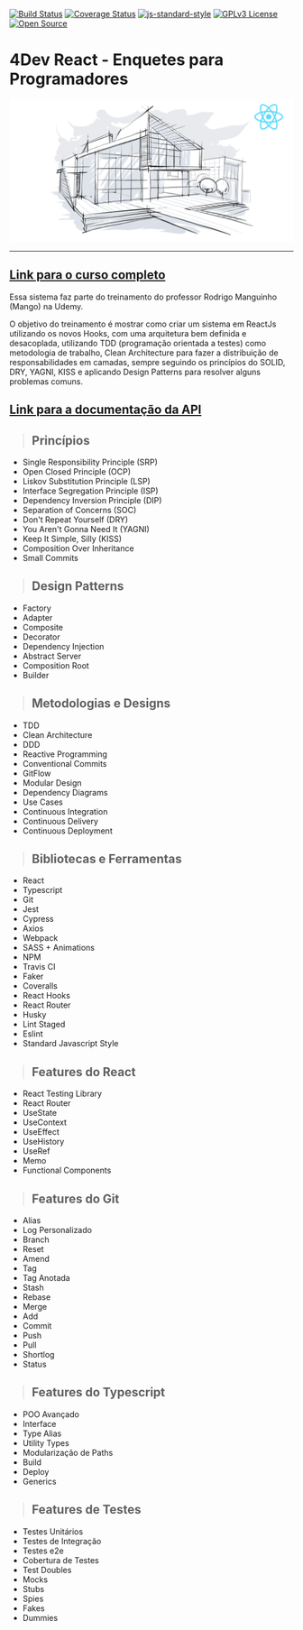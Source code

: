 [![Build Status](https://travis-ci.org/rmanguinho/clean-react.svg?branch=master)](https://travis-ci.org/rmanguinho/clean-react)
[![Coverage Status](https://coveralls.io/repos/github/rmanguinho/clean-react/badge.svg?branch=master)](https://coveralls.io/github/rmanguinho/clean-react?branch=master)
[![js-standard-style](https://img.shields.io/badge/code%20style-standard-brightgreen.svg)](http://standardjs.com)
[![GPLv3 License](https://img.shields.io/badge/License-GPL%20v3-yellow.svg)](https://opensource.org/licenses/)
[![Open Source](https://badges.frapsoft.com/os/v1/open-source.svg?v=103)](https://opensource.org/)

# **4Dev React - Enquetes para Programadores**

[![alt text](./public/img/course-logo.png "Link para o treinamento")](https://www.udemy.com/course/)

---

## [**Link para o curso completo**](https://www.udemy.com/course/)

Essa sistema faz parte do treinamento do professor Rodrigo Manguinho (Mango) na Udemy.

O objetivo do treinamento é mostrar como criar um sistema em ReactJs utilizando os novos Hooks, com uma arquitetura bem definida e desacoplada, utilizando TDD (programação orientada a testes) como metodologia de trabalho, Clean Architecture para fazer a distribuição de responsabilidades em camadas, sempre seguindo os princípios do SOLID, DRY, YAGNI, KISS e aplicando Design Patterns para resolver alguns problemas comuns.

## [**Link para a documentação da API**](http://fordevs.herokuapp.com/api-docs)

> ## Princípios

* Single Responsibility Principle (SRP)
* Open Closed Principle (OCP)
* Liskov Substitution Principle (LSP)
* Interface Segregation Principle (ISP)
* Dependency Inversion Principle (DIP)
* Separation of Concerns (SOC)
* Don't Repeat Yourself (DRY)
* You Aren't Gonna Need It (YAGNI)
* Keep It Simple, Silly (KISS)
* Composition Over Inheritance
* Small Commits

> ## Design Patterns

* Factory
* Adapter
* Composite
* Decorator
* Dependency Injection
* Abstract Server
* Composition Root
* Builder

> ## Metodologias e Designs

* TDD
* Clean Architecture
* DDD
* Reactive Programming
* Conventional Commits
* GitFlow
* Modular Design
* Dependency Diagrams
* Use Cases
* Continuous Integration
* Continuous Delivery
* Continuous Deployment

> ## Bibliotecas e Ferramentas

* React
* Typescript
* Git
* Jest
* Cypress
* Axios
* Webpack
* SASS + Animations
* NPM
* Travis CI
* Faker
* Coveralls
* React Hooks
* React Router
* Husky
* Lint Staged
* Eslint
* Standard Javascript Style

> ## Features do React

* React Testing Library
* React Router
* UseState
* UseContext
* UseEffect
* UseHistory
* UseRef
* Memo
* Functional Components

> ## Features do Git

* Alias
* Log Personalizado
* Branch
* Reset
* Amend
* Tag
* Tag Anotada
* Stash
* Rebase
* Merge
* Add
* Commit
* Push
* Pull
* Shortlog
* Status

> ## Features do Typescript

* POO Avançado
* Interface
* Type Alias
* Utility Types
* Modularização de Paths
* Build
* Deploy
* Generics

> ## Features de Testes

* Testes Unitários
* Testes de Integração
* Testes e2e
* Cobertura de Testes
* Test Doubles
* Mocks
* Stubs
* Spies
* Fakes
* Dummies